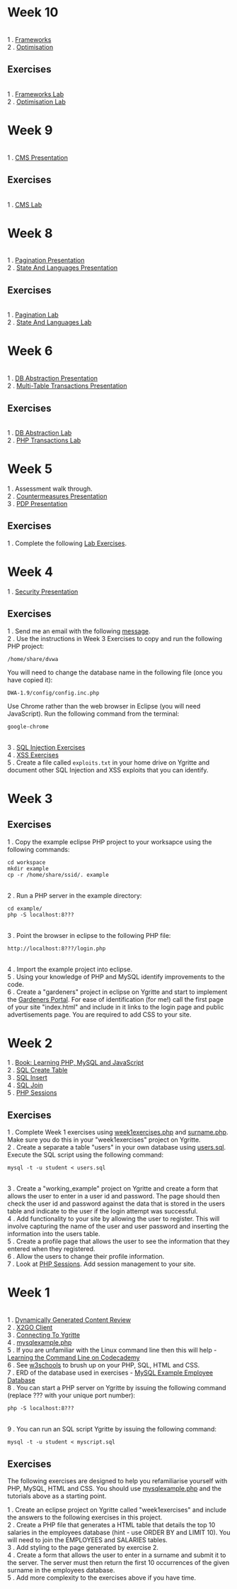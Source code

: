 # Week 10 

<br> 1 . [Frameworks](https://drive.google.com/file/d/0B-CFaefA1v4RNG9vU2hsa3pZdVE/view?usp=sharing)
<br> 2 . [Optimisation](https://drive.google.com/file/d/0B-CFaefA1v4RS1ZvRW5pUmVnb00/view?usp=sharing)

## Exercises

<br> 1 . [Frameworks Lab](https://docs.google.com/document/d/19U9drITgtmYDHWkpFkyP5BXw39ja8TdUJVCXakOE9xs/edit?usp=sharing)
<br> 2 . [Optimisation Lab](https://docs.google.com/document/d/1qD9OACzsvB93WpnY_gmanDBxWy2MlBFLQDQVDP-G5t4/edit?usp=sharing)

# Week 9

<br> 1 . [CMS Presentation](https://drive.google.com/file/d/0B-CFaefA1v4Rc2I3cDRiMHVqbHM/view?usp=sharing)

## Exercises

<br> 1 . [CMS Lab](https://docs.google.com/document/d/15vDR3UV5uQM1Nx1DrJbJLMDK9ISIDAVKPdwoI5OqHmY/edit?usp=sharing)

# Week 8

<br> 1 . [Pagination Presentation](https://drive.google.com/file/d/0B-CFaefA1v4RVm5MYXBhaElDckU/view?usp=docslist_api)
<br> 2 . [State And Languages Presentation](https://drive.google.com/file/d/0B-CFaefA1v4Rd3laaEtZN0YxUFk/view?usp=docslist_api)

## Exercises

<br> 1 . [Pagination Lab](https://docs.google.com/document/d/1sfFoVe0XWLBjjMIJ6nguckE2UD_Ze2kSvbMstI7H4f8/edit?usp=docslist_api)
<br> 2 . [State And Languages Lab](https://docs.google.com/document/d/1kjymvtUS6qmmeN_XYqGPqM7xeyWWEy90thzTCB3GW_U/edit?usp=docslist_api)

# Week 6

<br> 1 . [DB Abstraction Presentation](https://drive.google.com/file/d/0B-CFaefA1v4RUFR5R1hmSnFTZ2s/view?usp=docslist_api)
<br> 2 . [Multi-Table Transactions Presentation](https://drive.google.com/file/d/0B-CFaefA1v4RVTZSX2d0LWpmbG8/view?usp=docslist_api)

## Exercises

<br> 1 . [DB Abstraction Lab](https://docs.google.com/document/d/1gKcQalNp2_SWTwm1LR8Vg1Nz82twYl9rQyq83ZjedUA/edit?usp=docslist_api)
<br> 2 . [PHP Transactions Lab](https://docs.google.com/document/d/1kW9cplbjXheMEYyy_Hfz-h9m6R-TL0H3mLGFVDE0eU4/edit?usp=docslist_api)

# Week 5

1 . Assessment walk through.
<br> 2 . [Countermeasures Presentation](https://drive.google.com/file/d/0B-CFaefA1v4RTFg2eXRmWjVPN28/view?usp=docslist_api)
<br> 3 . [PDP Presentation](https://drive.google.com/file/d/0B-CFaefA1v4RWWozWjlwSWU2QTQ/view?usp=docslist_api)

## Exercises
1 . Complete the following [Lab Exercises](https://docs.google.com/document/d/1V3dd-qx6fLKC1HlnkGhOMnUpibRhKz7c6fu05GPA8ks/edit?usp=docslist_api).

# Week 4

1 . [Security Presentation](https://drive.google.com/file/d/0B-CFaefA1v4RTFg2eXRmWjVPN28/view?usp=docslist_api)

## Exercises

1 . Send me an email with the following [message](https://docs.google.com/document/d/1B-ztaNF94ToirsNu_SIeT7LGtaPnOG0EWJOU5xzPkbU/edit?usp=docslist_api).
<br> 2 . Use the instructions in Week 3 Exercises to copy and run the following PHP project: 
```
/home/share/dvwa
```
You will need to change the database name in the following file (once you have copied it):
````
DWA-1.9/config/config.inc.php
````
Use Chrome rather than the web browser in Eclipse (you will need JavaScript). Run the following command from the terminal:
````
google-chrome
````
<br> 3 . [SQL Injection Exercises](https://docs.google.com/document/d/19xmxzBD-6jzDeqOUDhtQ7Yt3bws0-YAZL3DfN2xZv9I/edit?usp=docslist_api)
<br> 4 . [XSS Exercises](https://docs.google.com/document/d/1C3DhOaoUeo-tUU4v3I7xR39xtYOKZmRIe2P00hc4Rew/edit?usp=docslist_api)
<br> 5 . Create a file called ````exploits.txt```` in your home drive on Ygritte and document other SQL Injection and XSS exploits that you can identify. 



# Week 3


## Exercises

1 . Copy the example eclipse PHP project to your worksapce using the following commands:

```
cd workspace
mkdir example
cp -r /home/share/ssid/. example
```
<br> 2 . Run a PHP server in the example directory:

```
cd example/
php -S localhost:8???
```
<br> 3 . Point the browser in eclipse to the following PHP file:
```
http://localhost:8???/login.php 
```
<br> 4 . Import the example project into eclipse.
<br> 5 . Using your knowledge of PHP and MySQL identify improvements to the code.
<br> 6 . Create a "gardeners" project in eclipse on Ygritte and start to implement the [Gardeners Portal](https://docs.google.com/document/d/19rUg3pTqK1nwnDRaE1AgclOs9Y9GMu2bJpdSQIOg_Vg/edit?usp=docslist_api). For ease of identification (for me!) call the first page of your site "index.html" and include in it links to the login page and public advertisements page. You are required to add CSS to your site.   

# Week 2

1 . [Book: Learning PHP, MySQL and JavaScript](http://www.amazon.co.uk/Learning-MySQL-JavaScript-Robin-Nixon/dp/0596157134)
<br> 2 . [SQL Create Table](http://www.w3schools.com/sql/sql_create_table.asp)
<br> 3 . [SQL Insert](http://www.w3schools.com/sql/sql_insert.asp)
<br> 4 . [SQL Join](http://www.w3schools.com/sql/sql_join_inner.asp)
<br> 5 . [PHP Sessions](http://www.w3schools.com/php/php_sessions.asp)

## Exercises

1 . Complete Week 1 exercises using [week1exercises.php](https://gist.github.com/GedMullen/fa29fe3338a7582dbf77) and [surname.php](https://gist.github.com/GedMullen/140f12537a67b8e657fa). Make sure you do this in your "week1exercises" project on Ygritte. 
<br> 2 . Create a separate a table "users" in your own database using [users.sql](https://gist.github.com/GedMullen/11312ef28b66bf70eedf). Execute the SQL script using the following command:
```
mysql -t -u student < users.sql
```
<br> 3 . Create a "working_example" project on Ygritte and create a form that allows the user to enter in a user id and password. The page should then check the user id and password against the data that is stored in the users table and indicate to the user if the login attempt was successful.
<br> 4 . Add functionality to your site by allowing the user to register. This will involve capturing the name of the user and user password and inserting the information into the users table.
<br> 5 . Create a profile page that allows the user to see the information that they entered when they registered.
<br> 6 . Allow the users to change their profile information.
<br> 7 . Look at [PHP Sessions](http://www.w3schools.com/php/php_sessions.asp). Add session management to your site. 
<!--
users.sql
https://gist.github.com/GedMullen/11312ef28b66bf70eedf

week1exercises.php
https://gist.github.com/GedMullen/fa29fe3338a7582dbf77

surname.php
https://gist.github.com/GedMullen/140f12537a67b8e657fa
-->
# Week 1

<br> 1 . [Dynamically Generated Content Review](https://docs.google.com/presentation/d/1bWMd9ypXXUJGt-jDpjpRSfh6_2zHMRKjjBcldO0OMeM/pub?start=false&loop=false&delayms=60000&slide=id.p3)
<br> 2 . [X2GO Client](https://drive.google.com/file/d/0B-CFaefA1v4RVWN5eFRlSV9YbVU/view?usp=sharing)
<br> 3 . [Connecting To Ygritte](https://docs.google.com/document/d/1wV6XGhOPlpwCMElZAqlH83YYXo_PpdNNdVMN6Toh3mw/pub)
<br> 4 . [mysqlexample.php](https://gist.github.com/GedMullen/f58ea879c98ada9ca055)
<br> 5 . If you are unfamiliar with the Linux command line then this will help - [Learning the Command Line on Codecademy](https://www.codecademy.com/learn/learn-the-command-line)
<br> 6 . See [w3schools](http://www.w3schools.com) to brush up on your PHP, SQL, HTML and CSS. 
<br> 7 . ERD of the database used in exercises - [MySQL Example Employee Database](https://dev.mysql.com/doc/employee/en/sakila-structure.html)
<br> 8 . You can start a PHP server on Ygritte by issuing the following command (replace ??? with your unique port number):
```
php -S localhost:8??? 
```
<br> 9 . You can run an SQL script Ygritte by issuing the following command:
```
mysql -t -u student < myscript.sql
```

## Exercises

The following exercises are designed to help you refamiliarise yourself with PHP, MySQL, HTML and CSS. You should use [mysqlexample.php](https://gist.github.com/GedMullen/f58ea879c98ada9ca055) and the tutorials above as a starting point.

1 . Create an eclipse project on Ygritte called "week1exercises" and include the answers to the following exercises in this project. 
<br> 2 . Create a PHP file that generates a HTML table that details the top 10 salaries in the employees database (hint - use ORDER BY and LIMIT 10). You will need to join the EMPLOYEES and SALARIES tables.
<br> 3 . Add styling to the page generated by exercise 2.
<br> 4 . Create a form that allows the user to enter in a surname and submit it to the server. The server must then return the first 10 occurrences of the given surname in the employees database.
<br> 5 . Add more complexity to the exercises above if you have time.

